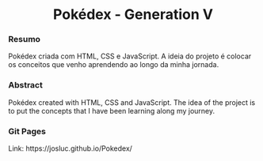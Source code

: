 <h1 align="center"> <strong>Pokédex - Generation V</strong> </h1>

<h3 align="left"> <strong>Resumo</strong> </h3>
<p align="left">
Pokédex criada com HTML, CSS e JavaScript. A ideia do projeto é colocar os conceitos que venho aprendendo ao longo da minha jornada.
</p>

<h3 align="left"> <strong>Abstract</strong> </h3>
<p>
Pokédex created with HTML, CSS and JavaScript. The idea of the project is to put the concepts that I have been learning along my journey.
</p>

<h3 align="left"> <strong>Git Pages</strong> </h3>
<p align="left">
Link: https://josluc.github.io/Pokedex/
</p>

